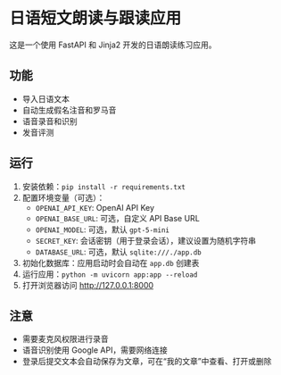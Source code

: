# 日语短文朗读与跟读应用

这是一个使用 FastAPI 和 Jinja2 开发的日语朗读练习应用。

## 功能

- 导入日语文本
- 自动生成假名注音和罗马音
- 语音录音和识别
- 发音评测

## 运行

1. 安装依赖：`pip install -r requirements.txt`
2. 配置环境变量（可选）：
   - `OPENAI_API_KEY`: OpenAI API Key
   - `OPENAI_BASE_URL`: 可选，自定义 API Base URL
   - `OPENAI_MODEL`: 可选，默认 `gpt-5-mini`
   - `SECRET_KEY`: 会话密钥（用于登录会话），建议设置为随机字符串
   - `DATABASE_URL`: 可选，默认 `sqlite:///./app.db`
3. 初始化数据库：应用启动时会自动在 `app.db` 创建表
4. 运行应用：`python -m uvicorn app:app --reload`
5. 打开浏览器访问 http://127.0.0.1:8000

## 注意

- 需要麦克风权限进行录音
- 语音识别使用 Google API，需要网络连接
- 登录后提交文本会自动保存为文章，可在“我的文章”中查看、打开或删除
